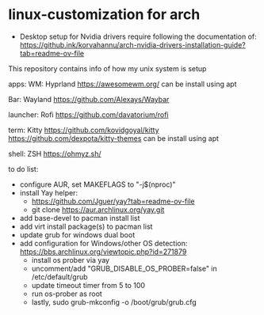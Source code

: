 # linux-customization for arch

- Desktop setup for Nvidia drivers require following the documentation of:
https://github.ink/korvahannu/arch-nvidia-drivers-installation-guide?tab=readme-ov-file

This repository contains info of how my unix system is setup

apps:
WM: Hyprland
https://awesomewm.org/
can be install using apt

Bar: Wayland 
https://github.com/Alexays/Waybar

launcher: Rofi
https://github.com/davatorium/rofi

term: Kitty
https://github.com/kovidgoyal/kitty
https://github.com/dexpota/kitty-themes
can be install using apt

shell: ZSH
https://ohmyz.sh/


to do list:
- configure AUR, set MAKEFLAGS to "-j$(nproc)"
- install Yay helper:
  - https://github.com/Jguer/yay?tab=readme-ov-file
  - git clone https://aur.archlinux.org/yay.git  
- add base-devel to pacman install list
- add virt install package(s) to pacman list
- update grub for windows dual boot
- add configuration for Windows/other OS detection: https://bbs.archlinux.org/viewtopic.php?id=271879
  - install os prober via yay
  - uncomment/add "GRUB_DISABLE_OS_PROBER=false" in /etc/default/grub
  - update timeout timer from 5 to 100
  - run os-prober as root
  - lastly, sudo grub-mkconfig -o /boot/grub/grub.cfg
